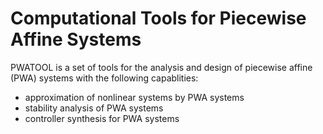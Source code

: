 # Computational Tools for Piecewise Affine Systems

PWATOOL is a set of tools for the analysis and design of piecewise affine (PWA) systems with the following capablities:
- approximation of nonlinear systems by PWA systems
- stability analysis of PWA systems 
- controller synthesis for PWA systems
